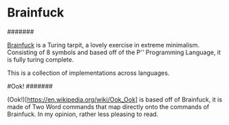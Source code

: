 # Brainfuck
#######

[Brainfuck](https://en.wikipedia.org/wiki/Brainfuck) is a Turing tarpit, a lovely exercise in extreme minimalism.
Consisting of 8 symbols and based off of the P'' Programming Language, it is fully turing complete.

This is a collection of implementations across languages.


#Ook!
#######

(Ook!)[https://en.wikipedia.org/wiki/Ook_Ook] is based off of Brainfuck, it is made of Two Word commands that map directly onto the commands of Brainfuck.
In my opinion, rather less pleasing to read.
